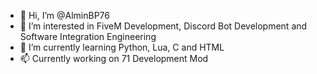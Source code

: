 - 👋 Hi, I’m @AlminBP76
- 👀 I’m interested in FiveM Development, Discord Bot Development and Software Integration Engineering
- 🌱 I’m currently learning Python, Lua, C and HTML
- 📫 Currently working on 71 Development Mod

<!---
AlminBP76/AlminBP76 is a ✨ special ✨ repository because its `README.md` (this file) appears on your GitHub profile.
You can click the Preview link to take a look at your changes.
--->
